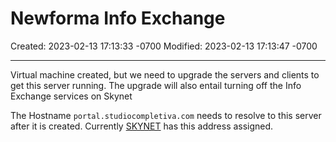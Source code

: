 # Newforma Info Exchange

Created: 2023-02-13 17:13:33 -0700
Modified: 2023-02-13 17:13:47 -0700

---

Virtual machine created, but we need to upgrade the servers and clients to get this server running. 
The upgrade will also entail turning off the Info Exchange services on Skynet


The Hostname `portal.studiocompletiva.com` needs to resolve to this server after it is created. 
Currently [SKYNET](999-Archive/StudioCompletiva/Office-Operations-Notebook/Infrastructure/Servers/NEWFORMA/SKYNET.md) has this address assigned. 



